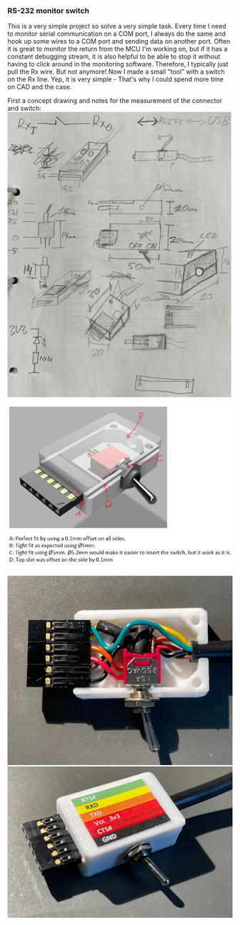 ### RS-232 monitor switch

This is a very simple project so solve a very simple task.  Every time I need to monitor serial communication on a COM port, I always do the same and hook up some wires to a COM port and sending data on another port. Often it is great to monitor the return from the MCU I'm working on, but if it has a constant debugging stream, it is also helpful to be able to stop it without having to click around in the monitoring software. Therefore, I typically just pull the Rx wire. But not anymore! Now I made a small "tool" with a switch on the Rx line.  Yep, it is very simple - That's why I could spend more time on CAD and the case.


First a concept drawing and notes for the measurement of the connector and switch: 
![](Pics/Concept%20drawing.JPG)



![](Pics/RS-232%20render%20-%20opeg.JPG)


![](Pics/Real%201.JPG)
![](Pics/Real%202.JPG)



